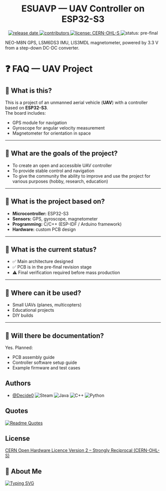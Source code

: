 <h1 align="center">ESUAVP — UAV Controller on ESP32-S3</h1>

<p align="center">
  <a href="https://github.com/husei932/ESUAVP/releases">
    <img alt="release date" src="https://img.shields.io/github/release-date-pre/husei932/ESUAVP?label=release%20date&style=flat">
  </a>
  <a href="https://github.com/husei932/ESUAVP/graphs/contributors">
    <img alt="contributors" src="https://img.shields.io/github/contributors/husei932/ESUAVP?label=contributors&style=flat">
  </a>
  <a href="./LICENSE">
    <img alt="license: CERN-OHL-S" src="https://img.shields.io/badge/license-CERN--OHL--S-green?style=flat">
  </a>
  <img alt="status: pre-final" src="https://img.shields.io/badge/status-pre--final-yellow?style=flat">
</p>

NEO-M8N GPS, LSM6DS3 IMU, LIS3MDL magnetometer, powered by 3.3 V from a step-down DC-DC converter.  

# ❓ FAQ — UAV Project  

## 🔹 What is this?  
This is a project of an unmanned aerial vehicle (**UAV**) with a controller based on **ESP32-S3**.  
The board includes:  
- GPS module for navigation  
- Gyroscope for angular velocity measurement  
- Magnetometer for orientation in space  

---

## 🔹 What are the goals of the project?  
- To create an open and accessible UAV controller  
- To provide stable control and navigation  
- To give the community the ability to improve and use the project for various purposes (hobby, research, education)  

---

## 🔹 What is the project based on?  
- **Microcontroller:** ESP32-S3  
- **Sensors:** GPS, gyroscope, magnetometer  
- **Programming:** C/C++ (ESP-IDF / Arduino framework)  
- **Hardware:** custom PCB design  

---

## 🔹 What is the current status?  
- ✅ Main architecture designed  
- ✅ PCB is in the pre-final revision stage  
- ⚠️ Final verification required before mass production  

---

## 🔹 Where can it be used?  
- Small UAVs (planes, multicopters)  
- Educational projects  
- DIY builds  

---

## 🔹 Will there be documentation?  
Yes. Planned:  
- PCB assembly guide  
- Controller software setup guide  
- Example firmware and test cases  


## Authors

- [@Decide0](https://github.com/Decide0)
![Steam](https://img.shields.io/badge/steam-%23000000.svg?style=for-the-badge&logo=steam&logoColor=white)
![Java](https://img.shields.io/badge/java-%23ED8B00.svg?style=for-the-badge&logo=openjdk&logoColor=white)
![C++](https://img.shields.io/badge/c++-%2300599C.svg?style=for-the-badge&logo=c%2B%2B&logoColor=white)
![Python](https://img.shields.io/badge/python-3670A0?style=for-the-badge&logo=python&logoColor=ffdd54)
## Quotes

[![Readme Quotes](https://quotes-github-readme.vercel.app/api?type=horizontal&theme=dark)](https://github.com/piyushsuthar/github-readme-quotes)



## License

[СERN Open Hardware Licence Version 2 – Strongly Reciprocal (CERN-OHL-S)](https://gitlab.com/ohwr/project/cernohl/-/wikis/uploads/b236492596cfc91c12def7d50bbf7da0/cern_ohl_s_v2.pdf)


## 🚀 About Me

[![Typing SVG](https://readme-typing-svg.herokuapp.com?color=%2336BCF7&lines=EMBEDDED+SYSTEM+ENGINEER)](https://git.io/typing-svg)

